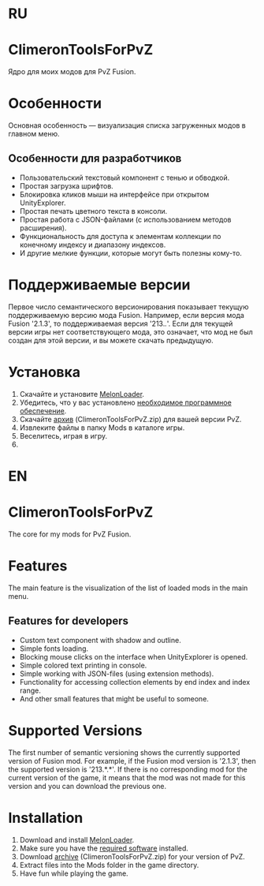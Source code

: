 # RU
# ClimeronToolsForPvZ
Ядро для моих модов для PvZ Fusion.<br/>
# Особенности
Основная особенность — визуализация списка загруженных модов в главном меню.
## Особенности для разработчиков
* Пользовательский текстовый компонент с тенью и обводкой.
* Простая загрузка шрифтов.
* Блокировка кликов мыши на интерфейсе при открытом UnityExplorer.
* Простая печать цветного текста в консоли.
* Простая работа с JSON-файлами (с использованием методов расширения).
* Функциональность для доступа к элементам коллекции по конечному индексу и диапазону индексов.
* И другие мелкие функции, которые могут быть полезны кому-то.
# Поддерживаемые версии
Первое число семантического версионирования показывает текущую поддерживаемую версию мода Fusion. Например, если версия мода Fusion '2.1.3', то поддерживаемая версия '213.*.*'. Если для текущей версии игры нет соответствующего мода, это означает, что мод не был создан для этой версии, и вы можете скачать предыдущую.
# Установка
1. Скачайте и установите [MelonLoader](https://github.com/LavaGang/MelonLoader.Installer/releases).
2. Убедитесь, что у вас установлено [необходимое программное обеспечение](https://github.com/LavaGang/MelonLoader/blob/master/README.md#requirements).
3. Скачайте [архив](https://github.com/Climeron/PvZ-Fusion-Tools/releases) (ClimeronToolsForPvZ.zip) для вашей версии PvZ.
4. Извлеките файлы в папку Mods в каталоге игры.
5. Веселитесь, играя в игру.
6. 
# EN
# ClimeronToolsForPvZ
The core for my mods for PvZ Fusion.<br/>
# Features
The main feature is the visualization of the list of loaded mods in the main menu.
## Features for developers
* Custom text component with shadow and outline.
* Simple fonts loading.
* Blocking mouse clicks on the interface when UnityExplorer is opened.
* Simple colored text printing in console. 
* Simple working with JSON-files (using extension methods).
* Functionality for accessing collection elements by end index and index range.
* And other small features that might be useful to someone.
# Supported Versions
The first number of semantic versioning shows the currently supported version of Fusion mod. For example, if the Fusion mod version is '2.1.3', then the supported version is '213.\*.\*'. If there is no corresponding mod for the current version of the game, it means that the mod was not made for this version and you can download the previous one.
# Installation
1. Download and install [MelonLoader](https://github.com/LavaGang/MelonLoader.Installer/releases).
2. Make sure you have the [required software](https://github.com/LavaGang/MelonLoader/blob/master/README.md#requirements) installed.
3. Download [archive](https://github.com/Climeron/PvZ-Fusion-Tools/releases) (ClimeronToolsForPvZ.zip) for your version of PvZ.
4. Extract files into the Mods folder in the game directory.
5. Have fun while playing the game.
